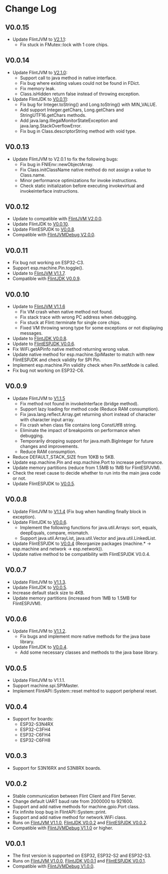 # Change Log
## V0.0.15
- Update FlintJVM to [V2.1.1](https://github.com/FlintVN/FlintJVM/releases/tag/V2.1.1):
  - Fix stuck in FMutex::lock with 1 core chips.
## V0.0.14
- Update FlintJVM to [V2.1.0](https://github.com/FlintVN/FlintJVM/releases/tag/V2.1.0):
  - Support call to java method in native interface.
  - Fix bug where existing values ​​could not be found in FDict.
  - Fix memory leak.
  - Class.isHidden return false instead of throwing exception.
- Update FlintJDK to [V0.0.11](https://github.com/FlintVN/FlintJDK/releases/tag/V0.0.11):
  - Fix bug for Integer.toString() and Long.toString() with MIN_VALUE.
  - Add support Integer.getChars, Long.getChars and StringUTF16.getChars methods.
  - Add java.lang.IllegalMonitorStateException and java.lang.StackOverflowError.
  - Fix bug in Class.descriptorString method with void type.
## V0.0.13
- Update FlintJVM to V2.0.1 to fix the following bugs:
  - Fix bug in FNIEnv::newObjectArray.
  - Fix Class.initClassName native method do not assign a value to Class.name.
  - Minor performance optimizations for invoke instructions.
  - Check static initialization before executing invokevirtual and invokeinterface instructions.
## V0.0.12
- Update to compatible with [FlintJVM V2.0.0](https://github.com/FlintVN/FlintJVM/releases/tag/V2.0.0).
- Update FlintJDK to [V0.0.10](https://github.com/FlintVN/FlintJDK/releases/tag/V0.0.10).
- Update FlintESPJDK to [V0.0.8](https://github.com/FlintVN/FlintESPJDK/releases/tag/V0.0.8).
- Compatible with [FlintJVMDebug V2.0.0](https://github.com/FlintVN/FlintJVMDebug/releases/tag/V2.0.0).
## V0.0.11
- Fix bug not working on ESP32-C3.
- Support esp.machine.Pin.toggle().
- Update to [FlintJVM V1.1.7](https://github.com/FlintVN/FlintJVM/releases/tag/V1.1.7).
- Compatible with [FlintJDK V0.0.9](https://github.com/FlintVN/FlintJDK/releases/tag/V0.0.9).
## V0.0.10
- Update to [FlintJVM V1.1.6](https://github.com/FlintVN/FlintJVM/releases/tag/V1.1.6)
  - Fix VM crash when native method not found.
  - Fix stack trace with wrong PC address when debugging.
  - Fix stuck at Flint::terminate for single core chips.
  - Fixed VM throwing wrong type for some exceptions or not displaying messages.
- Update to [FlintJDK V0.0.8](https://github.com/FlintVN/FlintJDK/releases/tag/V0.0.8).
- Update to [FlintESPJDK V0.0.6](https://github.com/FlintVN/FlintESPJDK/releases/tag/V0.0.6).
- Fix WiFi.getAPinfo native method returning wrong value.
- Update native method for esp.machine.SpiMaster to match with new FlintESPJDK and check validity for SPI Pin.
- Implement esp.machine.Pin validity check when Pin.setMode is called.
- Fix bug not working on ESP32-C6.
## V0.0.9
- Update FlintJVM to [V1.1.5](https://github.com/FlintVN/FlintJVM/releases/tag/V1.1.5)
  - Fix method not found in invokeInterface (bridge method).
  - Support lazy loading for method code (Reduce RAM consumption).
  - Fix java.lang.reflect.Array.get returning short instead of character with character input array.
  - Fix crash when class file contains long ConstUtf8 string.
  - Eliminate the impact of breakpoints on performance when debugging.
  - Temporarily dropping support for java.math.BigInteger for future changes and improvements.
  - Reduce RAM consumption.
- Reduce DEFAULT_STACK_SIZE from 10KB to 5KB.
- Update esp.machine.Pin and esp.machine.Port to increase performance.
- Update memory partitions (reduce from 1.5MB to 1MB for FlintESPJVM).
- Check the reset cause to decide whether to run into the main java code or not.
- Update FlintESPJDK to [V0.0.5](https://github.com/FlintVN/FlintESPJDK/releases/tag/V0.0.5).
## V0.0.8
- Update FlintJVM to [V1.1.4](https://github.com/FlintVN/FlintJVM/releases/tag/V1.1.4) (Fix bug when handling finally block in exception).
- Update FlintJDK to [V0.0.6](https://github.com/FlintVN/FlintJDK/releases/tag/V0.0.6).
  - Implement the following functions for java.util.Arrays: sort, equals, deepEquals, compare, mismatch.
  - Support java.util.ArrayList, java.util.Vector and java.util.LinkedList.
- Update FlintESPJDK to [V0.0.4](https://github.com/FlintVN/FlintESPJDK/releases/tag/V0.0.4) (Reorganize packages (machine.* -> esp.machine and network -> esp.network)).
- Update native method to be compatibility with FlintESPJDK V0.0.4.
## V0.0.7
- Update FlintJVM to [V1.1.3](https://github.com/FlintVN/FlintJVM/releases/tag/V1.1.3).
- Update FlintJDK to [V0.0.5](https://github.com/FlintVN/FlintJDK/releases/tag/V0.0.5).
- Increase default stack size to 4KB.
- Update memory partitions (increased from 1MB to 1.5MB for FlintESPJVM).
## V0.0.6
- Update FlintJVM to [V1.1.2](https://github.com/FlintVN/FlintJVM/releases/tag/V1.1.2).
  - Fix bugs and implement more native methods for the java base library.
- Update FlintJDK to [V0.0.4](https://github.com/FlintVN/FlintJDK/releases/tag/V0.0.4).
  - Add some necessary classes and methods to the java base library.
## V0.0.5
- Update FlintJVM to V1.1.1.
- Support machine.spi.SPIMaster.
- Implement FlintAPI::System::reset mehtod to support peripheral reset.
## V0.0.4
- Support for boards:
  - ESP32-S3N4RX
  - ESP32-C3FH4
  - ESP32-C6FH4
  - ESP32-C6FH8
## V0.0.3
- Support for S3N16RX and S3N8RX boards.
## V0.0.2
- Stable communication between Flint Client and Flint Server.
- Change default UART baud rate from 2000000 to 921600.
- Support and add native methods for machine.gpio.Port class.
- Fix infinite loop bug in FlintAPI::System::print.
- Support and add native method for network.WiFi class.
- Runs on [FlintJVM V1.1.0](https://github.com/FlintVN/FlintJVM/releases/tag/V1.1.0), [FlintJDK V0.0.2](https://github.com/FlintVN/FlintJDK/releases/tag/V0.0.2) and [FlintESPJDK V0.0.2](https://github.com/FlintVN/FlintESPJDK/releases/tag/V0.0.2).
- Compatible with [FlintJVMDebug V1.1.0](https://github.com/FlintVN/FlintJVMDebug/releases/tag/V1.1.0) or higher.
## V0.0.1
- The first version is supported on ESP32, ESP32-S2 and ESP32-S3.
- Runs on [FlintJVM V1.0.0](https://github.com/FlintVN/FlintJVM/releases/tag/V1.0.0), [FlintJDK V0.0.1](https://github.com/FlintVN/FlintJDK/releases/tag/V0.0.1) and [FlintESPJDK V0.0.1](https://github.com/FlintVN/FlintESPJDK/releases/tag/V0.0.1).
- Compatible with [FlintJVMDebug V1.0.0](https://github.com/FlintVN/FlintJVMDebug/releases/tag/V1.0.0).
